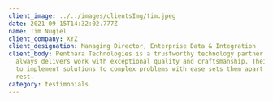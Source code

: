 ```yaml
---
client_image: ../../images/clientsImg/tim.jpeg
date: 2021-09-15T14:32:02.777Z
name: Tim Nugiel
client_company: XYZ
client_designation: Managing Director, Enterprise Data & Integration
client_body: Penthara Technologies is a trustworthy technology partner who
  always delivers work with exceptional quality and craftsmanship. Their ability
  to implement solutions to complex problems with ease sets them apart from the
  rest.
category: testimonials
---
```

